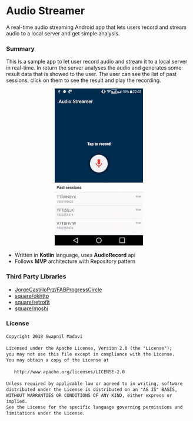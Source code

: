 # Audio Streamer
A real-time audio streaming Android app that lets users record and stream audio to a local server and get simple analysis.

### Summary

This is a sample app to let user record audio and stream it to a local server in real-time. 
In return the server analyses the audio and generates some result data that is showed to the user. 
The user can see the list of past sessions, click on them to see the result and play the recording.</br>


<p align="center">
  <img src="art/audio_streamer.gif" alt="Audio Streamer" />
</p>


* Written in **Kotlin** language, uses **AudioRecord** api
* Follows **MVP** architecture with Repository pattern

### Third Party Libraries
* [JorgeCastilloPrz/FABProgressCircle](https://github.com/JorgeCastilloPrz/FABProgressCircle)
* [square/okhttp](https://github.com/square/okhttp)
* [square/retrofit](https://github.com/square/retrofit)
* [square/moshi](https://github.com/square/moshi)

### License

    Copyright 2018 Swapnil Madavi

    Licensed under the Apache License, Version 2.0 (the "License");
    you may not use this file except in compliance with the License.
    You may obtain a copy of the License at

       http://www.apache.org/licenses/LICENSE-2.0

    Unless required by applicable law or agreed to in writing, software
    distributed under the License is distributed on an "AS IS" BASIS,
    WITHOUT WARRANTIES OR CONDITIONS OF ANY KIND, either express or implied.
    See the License for the specific language governing permissions and
    limitations under the License.

